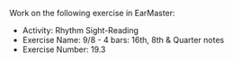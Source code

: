 Work on the following exercise in EarMaster:
- Activity: Rhythm Sight-Reading
- Exercise Name: 9/8 - 4 bars: 16th, 8th & Quarter notes
- Exercise Number: 19.3
